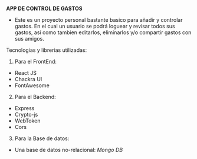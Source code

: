

**APP DE CONTROL DE GASTOS**
 - Este es un proyecto personal bastante basico para añadir y controlar gastos. En el cual un usuario se podrá loguear y revisar todos sus gastos, así como tambien editarlos, eliminarlos y/o compartir gastos con sus amigos.
 
Tecnologias y librerias utilizadas:
1. Para el FrontEnd:
 - React JS 
 - Chackra UI
 - FontAwesome 

2. Para el Backend: 
 - Express 
 - Crypto-js
 - WebToken 
 - Cors

3. Para la Base de datos: 
 - Una base de datos no-relacional: *Mongo DB*
